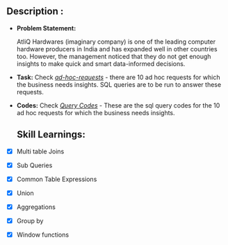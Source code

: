 ## Description :


- **Problem Statement:** 

    AtliQ Hardwares (imaginary company) is one of the leading computer hardware producers in India and has expanded well in other countries too. However, the management noticed that they do not get enough insights to make quick and smart data-informed decisions.

- **Task:** Check _[ad-hoc-requests](https://github.com/Saptarshi-Basu-28/Consumer-Goods-Ad-Hoc-Insights/blob/main/ad-hoc-requests.pdf)_ - there are 10 ad hoc requests for which the business needs insights. SQL queries are to be run to answer these requests.

- **Codes:** Check _[Query Codes](https://github.com/Saptarshi-Basu-28/Consumer-Goods-Ad-Hoc-Insights/blob/main/ad-hoc-requests.pdf)_ - These are the sql query codes for the 10 ad hoc requests for which the business needs insights. 

  ## Skill Learnings:
- [x]	Multi table Joins
- [x]	Sub Queries
- [x]	Common Table Expressions
- [x]	Union
- [x]	Aggregations
- [x]	Group by
- [x]	Window functions


